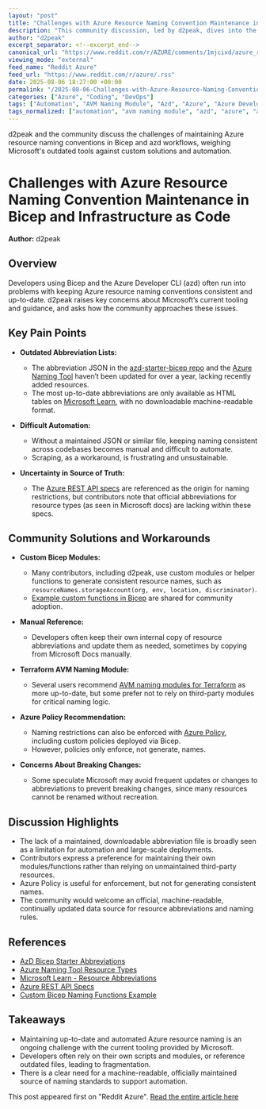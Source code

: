 ```yaml
---
layout: "post"
title: "Challenges with Azure Resource Naming Convention Maintenance in Bicep and Infrastructure as Code"
description: "This community discussion, led by d2peak, dives into the issues developers face when trying to maintain consistent Azure resource naming conventions using Bicep and the Azure Developer CLI. While Microsoft provides some tools and guidelines, many resources remain out of date, leading to fragmented practices. Contributors explore various workarounds, from custom modules in Bicep and Terraform to manual lookups, and debate the effectiveness of Azure Policy, user-defined functions, and third-party tools. The conversation highlights the importance of maintainable and automatable naming strategies for large-scale Azure projects."
author: "d2peak"
excerpt_separator: <!--excerpt_end-->
canonical_url: "https://www.reddit.com/r/AZURE/comments/1mjcixd/azure_resource_naming_conventions_not_maintained/"
viewing_mode: "external"
feed_name: "Reddit Azure"
feed_url: "https://www.reddit.com/r/azure/.rss"
date: 2025-08-06 18:27:00 +00:00
permalink: "/2025-08-06-Challenges-with-Azure-Resource-Naming-Convention-Maintenance-in-Bicep-and-Infrastructure-as-Code.html"
categories: ["Azure", "Coding", "DevOps"]
tags: ["Automation", "AVM Naming Module", "Azd", "Azure", "Azure Developer CLI", "Azure Naming Tool", "Azure Policy", "Azure Resource Naming", "Best Practices", "Bicep", "Coding", "Community", "DevOps", "IaC", "Module Development", "OpenAPI Spec", "Resource Abbreviations", "Resource Management", "Terraform", "User Defined Functions"]
tags_normalized: ["automation", "avm naming module", "azd", "azure", "azure developer cli", "azure naming tool", "azure policy", "azure resource naming", "best practices", "bicep", "coding", "community", "devops", "iac", "module development", "openapi spec", "resource abbreviations", "resource management", "terraform", "user defined functions"]
---
```


d2peak and the community discuss the challenges of maintaining Azure resource naming conventions in Bicep and azd workflows, weighing Microsoft's outdated tools against custom solutions and automation.<!--excerpt_end-->

# Challenges with Azure Resource Naming Convention Maintenance in Bicep and Infrastructure as Code

**Author:** d2peak

## Overview

Developers using Bicep and the Azure Developer CLI (azd) often run into problems with keeping Azure resource naming conventions consistent and up-to-date. d2peak raises key concerns about Microsoft’s current tooling and guidance, and asks how the community approaches these issues.

## Key Pain Points

- **Outdated Abbreviation Lists:**
  - The abbreviation JSON in the [azd-starter-bicep repo](https://github.com/Azure-Samples/azd-starter-bicep/blob/main/infra/abbreviations.json) and the [Azure Naming Tool](https://github.com/mspnp/AzureNamingTool/blob/main/src/repository/resourcetypes.json) haven’t been updated for over a year, lacking recently added resources.
  - The most up-to-date abbreviations are only available as HTML tables on [Microsoft Learn](https://learn.microsoft.com/en-us/azure/cloud-adoption-framework/ready/azure-best-practices/resource-abbreviations), with no downloadable machine-readable format.

- **Difficult Automation:**
  - Without a maintained JSON or similar file, keeping naming consistent across codebases becomes manual and difficult to automate.
  - Scraping, as a workaround, is frustrating and unsustainable.

- **Uncertainty in Source of Truth:**
  - The [Azure REST API specs](https://github.com/azure/azure-rest-api-specs) are referenced as the origin for naming restrictions, but contributors note that official abbreviations for resource types (as seen in Microsoft docs) are lacking within these specs.

## Community Solutions and Workarounds

- **Custom Bicep Modules:**
  - Many contributors, including d2peak, use custom modules or helper functions to generate consistent resource names, such as `resourceNames.storageAccount(org, env, location, discriminator)`.
  - [Example custom functions in Bicep](https://github.com/bigwhitesolutions/azure-naming/blob/AddFunctionsSupport/dist/naming.functions.bicep) are shared for community adoption.

- **Manual Reference:**
  - Developers often keep their own internal copy of resource abbreviations and update them as needed, sometimes by copying from Microsoft Docs manually.

- **Terraform AVM Naming Module:**
  - Several users recommend [AVM naming modules for Terraform](https://github.com/Azure/terraform-azurerm-avm-resources) as more up-to-date, but some prefer not to rely on third-party modules for critical naming logic.

- **Azure Policy Recommendation:**
  - Naming restrictions can also be enforced with [Azure Policy](https://learn.microsoft.com/en-us/azure/governance/policy/), including custom policies deployed via Bicep.
  - However, policies only enforce, not generate, names.

- **Concerns About Breaking Changes:**
  - Some speculate Microsoft may avoid frequent updates or changes to abbreviations to prevent breaking changes, since many resources cannot be renamed without recreation.

## Discussion Highlights

- The lack of a maintained, downloadable abbreviation file is broadly seen as a limitation for automation and large-scale deployments.
- Contributors express a preference for maintaining their own modules/functions rather than relying on unmaintained third-party resources.
- Azure Policy is useful for enforcement, but not for generating consistent names.
- The community would welcome an official, machine-readable, continually updated data source for resource abbreviations and naming rules.

## References

- [AzD Bicep Starter Abbreviations](https://github.com/Azure-Samples/azd-starter-bicep/blob/main/infra/abbreviations.json)
- [Azure Naming Tool Resource Types](https://github.com/mspnp/AzureNamingTool/blob/main/src/repository/resourcetypes.json)
- [Microsoft Learn - Resource Abbreviations](https://learn.microsoft.com/en-us/azure/cloud-adoption-framework/ready/azure-best-practices/resource-abbreviations)
- [Azure REST API Specs](https://github.com/azure/azure-rest-api-specs)
- [Custom Bicep Naming Functions Example](https://github.com/bigwhitesolutions/azure-naming/blob/AddFunctionsSupport/dist/naming.functions.bicep)

## Takeaways

- Maintaining up-to-date and automated Azure resource naming is an ongoing challenge with the current tooling provided by Microsoft.
- Developers often rely on their own scripts and modules, or reference outdated files, leading to fragmentation.
- There is a clear need for a machine-readable, officially maintained source of naming standards to support automation.

This post appeared first on "Reddit Azure". [Read the entire article here](https://www.reddit.com/r/AZURE/comments/1mjcixd/azure_resource_naming_conventions_not_maintained/)
